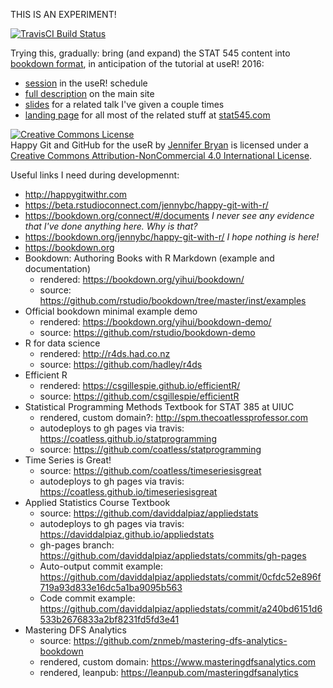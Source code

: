THIS IS AN EXPERIMENT!

 [![TravisCI Build Status](https://travis-ci.org/jennybc/happy-git-with-r.svg?branch=master)](https://travis-ci.org/jennybc/happy-git-with-r)

Trying this, gradually: bring (and expand) the STAT 545 content into [bookdown format](https://github.com/rstudio/bookdown), in anticipation of the tutorial at useR! 2016:

  * [session](http://schedule.user2016.org/event/7Bad/using-git-and-github-with-r-rstudio-and-r-markdown-part-1) in the useR! schedule
  * [full description](http://user2016.org/tutorials/01.html) on the main site
  * [slides](https://speakerdeck.com/jennybc/happy-git-and-github-for-the-user) for a related talk I've given a couple times
  * [landing page](http://stat545.com/git00_index.html) for all most of the related stuff at [stat545.com](http://stat545.com/index.html)

<a rel="license" href="http://creativecommons.org/licenses/by-nc/4.0/"><img alt="Creative Commons License" style="border-width:0" src="https://i.creativecommons.org/l/by-nc/4.0/88x31.png" /></a><br /><span xmlns:dct="http://purl.org/dc/terms/" property="dct:title">Happy Git and GitHub for the useR</span> by <a xmlns:cc="http://creativecommons.org/ns#" href="https://github.com/jennybc/happy-git-with-r" property="cc:attributionName" rel="cc:attributionURL">Jennifer Bryan</a> is licensed under a <a rel="license" href="http://creativecommons.org/licenses/by-nc/4.0/">Creative Commons Attribution-NonCommercial 4.0 International License</a>.

Useful links I need during developmennt:

  * <http://happygitwithr.com>
  * <https://beta.rstudioconnect.com/jennybc/happy-git-with-r/>
  * <https://bookdown.org/connect/#/documents> *I never see any evidence that I've done anything here. Why is that?*
  * <https://bookdown.org/jennybc/happy-git-with-r/> *I hope nothing is here!*
  * <https://bookdown.org>
  * Bookdown: Authoring Books with R Markdown (example and documentation)
    - rendered: <https://bookdown.org/yihui/bookdown/>
    - source: <https://github.com/rstudio/bookdown/tree/master/inst/examples>
  * Official bookdown minimal example demo
    - rendered: <https://bookdown.org/yihui/bookdown-demo/>
    - source: <https://github.com/rstudio/bookdown-demo>
  * R for data science
    - rendered: <http://r4ds.had.co.nz>
    - source: <https://github.com/hadley/r4ds>
  * Efficient R
    - rendered: <https://csgillespie.github.io/efficientR/>
    - source: <https://github.com/csgillespie/efficientR>
  * Statistical Programming Methods Textbook for STAT 385 at UIUC
    - rendered, custom domain?: <http://spm.thecoatlessprofessor.com>
    - autodeploys to gh pages via travis: <https://coatless.github.io/statprogramming>
    - source: <https://github.com/coatless/statprogramming>
  * Time Series is Great!
    - source: <https://github.com/coatless/timeseriesisgreat>
    - autodeploys to gh pages via travis: <https://coatless.github.io/timeseriesisgreat>    
  * Applied Statistics Course Textbook
    - source: <https://github.com/daviddalpiaz/appliedstats>
    - autodeploys to gh pages via travis: <https://daviddalpiaz.github.io/appliedstats>
    - gh-pages branch: <https://github.com/daviddalpiaz/appliedstats/commits/gh-pages>
    - Auto-output commit example: <https://github.com/daviddalpiaz/appliedstats/commit/0cfdc52e896f719a93d833e16dc5a1ba9095b563>
    - Code commit example: <https://github.com/daviddalpiaz/appliedstats/commit/a240bd6151d6533b2676833a2bf8231fd5fd3e41>
  * Mastering DFS Analytics
    - source: <https://github.com/znmeb/mastering-dfs-analytics-bookdown>
    - rendered, custom domain: <https://www.masteringdfsanalytics.com>
    - rendered, leanpub: <https://leanpub.com/masteringdfsanalytics>
